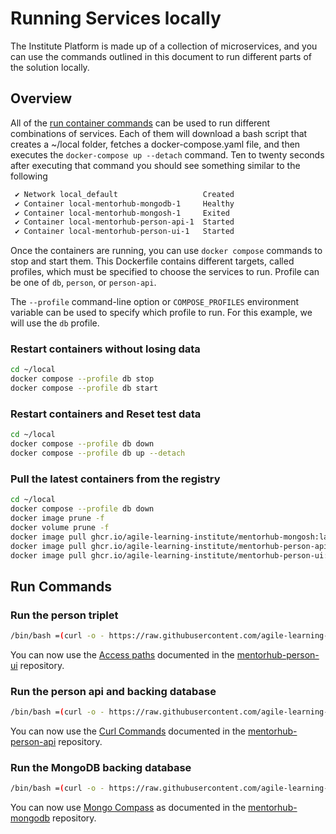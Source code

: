 # Running Services locally

The Institute Platform is made up of a collection of microservices, and you can use the commands outlined in this document to run different parts of the solution locally.

## Overview

All of the [run container commands](#run-commands) can be used to run different combinations of services. Each of them will download a bash script that creates a ~/local folder, fetches a docker-compose.yaml file, and then executes the ```docker-compose up --detach``` command. Ten to twenty seconds after executing that command you should see something similar to the following

```bash
 ✔ Network local_default                   Created
 ✔ Container local-mentorhub-mongodb-1     Healthy
 ✔ Container local-mentorhub-mongosh-1     Exited
 ✔ Container local-mentorhub-person-api-1  Started
 ✔ Container local-mentorhub-person-ui-1   Started
 ```

Once the containers are running, you can use `docker compose` commands to stop and start them. This Dockerfile contains different targets, called profiles, which must be specified to choose the services to run. Profile can be one of `db`, `person`, or `person-api`.

The `--profile` command-line option or `COMPOSE_PROFILES` environment variable can be used to specify which profile to run. For this example, we will use the `db` profile.

### Restart containers without losing data

```bash
cd ~/local
docker compose --profile db stop
docker compose --profile db start
```

### Restart containers and Reset test data

```bash
cd ~/local
docker compose --profile db down
docker compose --profile db up --detach
```

### Pull the latest containers from the registry

```bash
cd ~/local
docker compose --profile db down
docker image prune -f
docker volume prune -f
docker image pull ghcr.io/agile-learning-institute/mentorhub-mongosh:latest
docker image pull ghcr.io/agile-learning-institute/mentorhub-person-api:latest
docker image pull ghcr.io/agile-learning-institute/mentorhub-person-ui:latest
```

## Run Commands

### Run the person triplet

```bash
/bin/bash =(curl -o - https://raw.githubusercontent.com/agile-learning-institute/mentorhub/main/docker-configurations/run-local.sh) person
```

You can now use the [Access paths](https://github.com/agile-learning-institute/mentorhub-person-ui#access-paths) documented in the [mentorhub-person-ui](https://github.com/agile-learning-institute/mentorhub-person-ui) repository.

### Run the person api and backing database

```bash
/bin/bash =(curl -o - https://raw.githubusercontent.com/agile-learning-institute/mentorhub/main/docker-configurations/run-local.sh) person-api
```

You can now use the [Curl Commands](https://github.com/agile-learning-institute/mentorhub-person-api#local-api-testing-with-curl) documented in the [mentorhub-person-api](https://github.com/agile-learning-institute/mentorhub-person-api) repository.

### Run the MongoDB backing database

```bash
/bin/bash =(curl -o - https://raw.githubusercontent.com/agile-learning-institute/mentorhub/main/docker-configurations/run-local.sh) db
```

You can now use [Mongo Compass](https://github.com/agile-learning-institute/mentorhub-mongodb#optionally) as documented in the [mentorhub-mongodb](https://github.com/agile-learning-institute/mentorhub-mongodb) repository.
